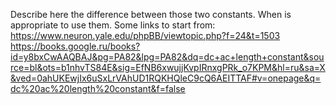 Describe here the difference between those two constants. When is appropriate to use them.
Some links to start from: https://www.neuron.yale.edu/phpBB/viewtopic.php?f=24&t=1503
https://books.google.ru/books?id=y8bxCwAAQBAJ&pg=PA82&lpg=PA82&dq=dc+ac+length+constant&source=bl&ots=b1nhvTS84E&sig=EfNB6xwujjKvpIRnxgPRk_o7KPM&hl=ru&sa=X&ved=0ahUKEwjIx6uSxLrVAhUD1RQKHQleC9cQ6AEITTAF#v=onepage&q=dc%20ac%20length%20constant&f=false
